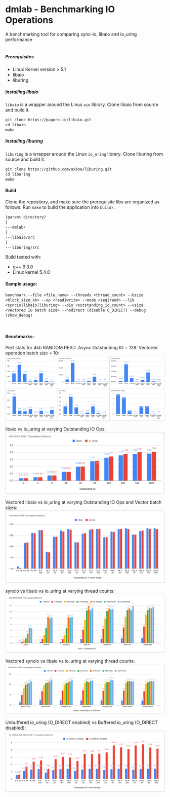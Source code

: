 # dmlab - Benchmarking IO Operations

A benchmarking tool for comparing sync-io, libaio and io_uring performance
<br />
<br />

##### Prerequisites

- Linux Kernel version > 5.1
- libaio
- liburing

##### Installing libaio
`libaio` is a wrapper around the Linux `aio` library. Clone libaio from source and build it.

```shell
git clone https://pagure.io/libaio.git
cd libaio
make
```

##### Installing liburing
`liburing` is a wrapper around the Linux `io_uring` library. Clone liburing from source and build it.

```shell
git clone https://github.com/axboe/liburing.git
cd liburing
make
```

#### Build
Clone the repository, and make sure the prerequisite libs are organized as follows. Run `make` to build the application into `build/`.
```shell
(parent directory)
|
---dmlab/
|
---libaio/src
|
---liburing/src
```
Build tested with:

- g++ 9.3.0
- Linux kernel 5.4.0


#### Sample usage:

```shell
benchmark --file <file_name> --threads <thread_count> --bsize <block_size_kb> --op <read|write> --mode <seq|rand> --lib <syncio|libaio|liburing> --oio <outstanding_io_count> --vsize <vectored IO batch size> --nodirect (disable O_DIRECT) --debug (show_debug)
```
<br />

#### Benchmarks:

Perf stats for 4kb RANDOM READ. Async Outstanding IO = 128. Vectored operation batch size = 10:
![perf-stats](benchmarks/perf-stats.png)

libaio vs io_uring at varying Outstanding IO Ops:
![libaio-iouring](benchmarks/libaio-iouring.png)

Vectored libaio vs io_uring at varying Outstanding IO Ops and Vector batch sizes:
![libaio-iouring-vectored](benchmarks/libaio-iouring-vectored.png)

syncio vs libaio vs io_uring at varying thread counts:
![threads](benchmarks/threads.png)

Vectored syncio vs libaio vs io_uring at varying thread counts:
![threads-vectored](benchmarks/threads-vectored.png)

Unbuffered io_uring (O_DIRECT enabled) vs Buffered io_uring (O_DIRECT disabled):
![iouring-vectored-odirect](benchmarks/iouring-vectored-odirect.png)

